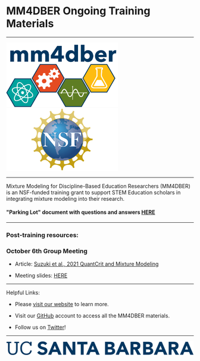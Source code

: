 # MM4DBER Ongoing Training Materials

------------------------------------------------------------------------

<p align="center">

<img src="images/mm4dber_clear.png" width="300"/> <img src="images/NSF-Logo.png" width="300"/>

</p>

------------------------------------------------------------------------

<p align="center">

Mixture Modeling for Discipline-Based Education Researchers (MM4DBER) is an NSF-funded training grant to support STEM Education scholars in integrating mixture modeling into their research.

</p>

#### "Parking Lot" document with questions and answers [HERE](https://docs.google.com/document/d/1z03OZAadBO7o2oAV9QtbCricSdPopCwNOV5lXmqziXY/edit?usp=sharing)

------------------------------------------------------------------------

### Post-training resources:

### October 6th Group Meeting

- Article: [Suzuki et al., 2021 QuantCrit and Mixture Modeling](https://drive.google.com/file/d/1e2PJeio2vxp7tZy_6lQNGQ5yZTVJ2_Ip/view?usp=sharing)

- Meeting slides: [HERE](https://docs.google.com/presentation/d/1EvZjWNwG1ih6ysGpHPi7m6ZRo_9fjyluOgEYTLS4Q4U/edit?usp=sharing)



------------------------------------------------------------------------

Helpful Links:

-   Please [visit our website](https://mm4dbers.education.ucsb.edu/) to learn more.

-   Visit our [GitHub](https://github.com/MM4DBER/mm4dber.github.io) account to access all the MM4DBER materials.

-   Follow us on [Twitter](https://twitter.com/mm4dbers)!

------------------------------------------------------------------------

![](images/UCSB_Navy_mark.png)
